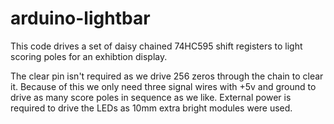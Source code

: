 # arduino-lightbar 

This code drives a set of daisy chained 74HC595 shift registers to light scoring poles for an exhibtion display. 

The clear pin isn't required as we drive 256 zeros through the chain to clear it. Because of this we only need three signal wires with +5v and ground to drive as many score poles in sequence as we like. External power is required to drive the LEDs as 10mm extra bright modules were used.
